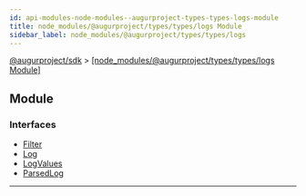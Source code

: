 ```yaml
---
id: api-modules-node-modules--augurproject-types-types-logs-module
title: node_modules/@augurproject/types/types/logs Module
sidebar_label: node_modules/@augurproject/types/types/logs
---
```


[@augurproject/sdk](api-readme.md) > [[node_modules/@augurproject/types/types/logs Module]](api-modules-node-modules--augurproject-types-types-logs-module.md)

## Module

### Interfaces

* [Filter](api-interfaces-node-modules--augurproject-types-types-logs-filter.md)
* [Log](api-interfaces-node-modules--augurproject-types-types-logs-log.md)
* [LogValues](api-interfaces-node-modules--augurproject-types-types-logs-logvalues.md)
* [ParsedLog](api-interfaces-node-modules--augurproject-types-types-logs-parsedlog.md)

---

